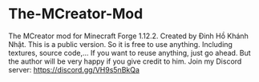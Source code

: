 # The-MCreator-Mod
The MCreator mod for Minecraft Forge 1.12.2.
Created by Đinh Hồ Khánh Nhật.
This is a public version. So it is free to use anything. Including textures, source code,...
If you want to reuse anything, just go ahead. But the author will be very happy if you give credit to him.
Join my Discord server: https://discord.gg/VH9s5nBkQa
